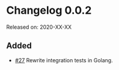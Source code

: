 # Changelog 0.0.2

Released on: 2020-XX-XX

## Added

* [#27](https://github.com/epiphany-platform/m-azure-basic-infrastructure/issues/27) Rewrite integration tests in Golang. 
